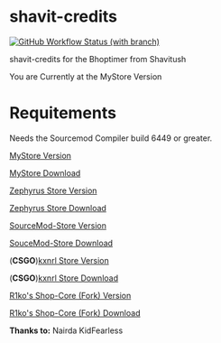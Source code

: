 # shavit-credits
[![GitHub Workflow Status (with branch)](https://img.shields.io/github/actions/workflow/status/SaengerItsWar/shavit-credits/mystore.yml?label=mystore%20Version&logo=Github&style=plastic)](https://github.com/SaengerItsWar/shavit-credits/actions/workflows/mystore.yml)

shavit-credits for the Bhoptimer from Shavitush

You are Currently at the MyStore Version

# **Requitements**
Needs the Sourcemod Compiler build 6449 or greater.

[MyStore Version](https://github.com/SaengerItsWar/shavit-credits/tree/mystore)

[MyStore Download](https://github.com/shanapu/MyStore)

[Zephyrus Store Version](https://github.com/SaengerItsWar/shavit-credits/tree/master)

[Zephyrus Store Download](https://forums.alliedmods.net/showthread.php?t=276677)

[SourceMod-Store Version](https://github.com/SaengerItsWar/shavit-credits/tree/store)

[SouceMod-Store Download](https://github.com/SourceMod-Store/Sourcemod-Store)

(**CSGO**)[kxnrl Store Version](https://github.com/SaengerItsWar/shavit-credits/tree/kxnrl) 

(**CSGO**)[kxnrl Store Download](https://build.kxnrl.com/Store/)

[R1ko's Shop-Core (Fork) Version](https://github.com/SaengerItsWar/shavit-credits/tree/R1ko-Shop-Core-Fork)

[R1ko's Shop-Core (Fork) Download](https://github.com/FD-Forks/Shop-Core)

**Thanks to:**
Nairda
KidFearless
